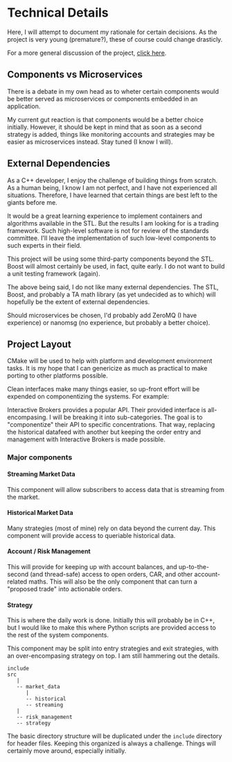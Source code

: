 # Technical Details

Here, I will attempt to document my rationale for certain decisions. As the project is very young (premature?), these of course could change drasticly.

For a more general discussion of the project, [click here](README.md).

## Components vs Microservices

There is a debate in my own head as to wheter certain components would be better served as microservices or components embedded in an application.

My current gut reaction is that components would be a better choice initially. However, it should be kept in mind that as soon as a second strategy is added, things like monitoring accounts and strategies may be easier as microservices instead. Stay tuned (I know I will).

## External Dependencies

As a C++ developer, I enjoy the challenge of building things from scratch. As a human being, I know I am not perfect, and I have not experienced all situations. Therefore, I have learned that certain things are best left to the giants before me.

It would be a great learning experience to implement containers and algorithms available in the STL. But the results I am looking for is a trading framework. Such high-level software is not for review of the standards committee. I'll leave the implementation of such low-level components to such experts in their field.

This project will be using some third-party components beyond the STL. Boost will almost certainly be used, in fact, quite early. I do not want to build a unit testing framework (again).

The above being said, I do not like many external dependencies. The STL, Boost, and probably a TA math library (as yet undecided as to which) will hopefully be the extent of external dependencies.

Should microservices be chosen, I'd probably add ZeroMQ (I have experience) or nanomsg (no experience, but probably a better choice).

## Project Layout

CMake will be used to help with platform and development environment tasks. It is my hope that I can genericize as much as practical to make porting to other platforms possible.

Clean interfaces make many things easier, so up-front effort will be expended on componentizing the systems. For example:

Interactive Brokers provides a popular API. Their provided interface is all-encompasing. I will be breaking it into sub-categories. The goal is to "componentize" their API to specific concentrations. That way, replacing the historical datafeed with another but keeping the order entry and management with Interactive Brokers is made possible.

### Major components

#### Streaming Market Data

This component will allow subscribers to access data that is streaming from the market.

#### Historical Market Data

Many strategies (most of mine) rely on data beyond the current day. This component will provide access to queriable historical data.

#### Account / Risk Management

This will provide for keeping up with account balances, and up-to-the-second (and thread-safe) access to open orders, CAR, and other account-related maths. This will also be the only component that can turn a "proposed trade" into actionable orders.

#### Strategy

This is where the daily work is done. Initially this will probably be in C++, but I would like to make this where Python scripts are provided access to the rest of the system components.

This component may be split into entry strategies and exit strategies, with an over-encompasing strategy on top. I am still hammering out the details.

```
include
src
   |
   -- market_data
      |
      -- historical
      -- streaming
   |
   -- risk_management
   -- strategy
```

The basic directory structure will be duplicated under the `include` directory for header files. Keeping this organized is always a challenge. Things will certainly move around, especially initially.